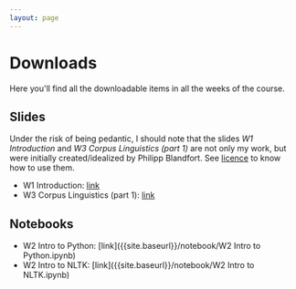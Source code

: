 ```yaml
---
layout: page
---
```


Downloads
=========

Here you'll find all the downloadable items in all the weeks of the course.


Slides
------

Under the risk of being pedantic, I should note that
the slides _W1 Introduction_ and _W3 Corpus Linguistics (part 1)_
are not only my work, but were initially created/idealized by Philipp Blandfort.
See
[licence]({{site.baseurl}})
to know how to use them.

* W1 Introduction: [link]({{site.baseurl}}/slides/01_introduction_SS2020.pdf)
* W3 Corpus Linguistics (part 1): [link]({{site.baseurl}}/slides/03_corpus_linguistics.pdf)


Notebooks
---------

* W2 Intro to Python: [link]({{site.baseurl}}/notebook/W2 Intro to Python.ipynb)
* W2 Intro to NLTK: [link]({{site.baseurl}}/notebook/W2 Intro to NLTK.ipynb)

